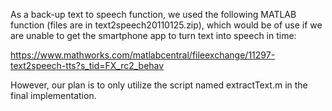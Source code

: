 As a back-up text to speech function, we used the following MATLAB function (files are in text2speech20110125.zip), which would be of use if we are unable to get the
smartphone app to turn text into speech in time:

https://www.mathworks.com/matlabcentral/fileexchange/11297-text2speech-tts?s_tid=FX_rc2_behav 

However, our plan is to only utilize the script named extractText.m in the final implementation.
